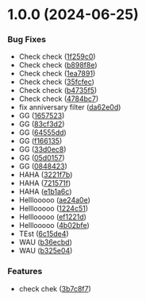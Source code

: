 # 1.0.0 (2024-06-25)


### Bug Fixes

* Check check ([1f259c0](https://github.com/AshwinPyakurel/semantic-test/commit/1f259c04b123ac1f8b96950328981c239dfdbd92))
* Check check ([b898f8e](https://github.com/AshwinPyakurel/semantic-test/commit/b898f8e44a53386f575b8c196b41ea1f59e3fc0b))
* Check check ([1ea7891](https://github.com/AshwinPyakurel/semantic-test/commit/1ea7891ace85902d0fcb236b72b943a97b2268bb))
* Check check ([35fcfec](https://github.com/AshwinPyakurel/semantic-test/commit/35fcfec48b9455e9b356179df5c4abb450fbb13e))
* Check check ([b4735f5](https://github.com/AshwinPyakurel/semantic-test/commit/b4735f56ff3e2a230cd43d1eb3e24b96f94fb738))
* Check check ([4784bc7](https://github.com/AshwinPyakurel/semantic-test/commit/4784bc7c99f01fc834b694e575078be408f55701))
* fix anniversary filter ([da62e0d](https://github.com/AshwinPyakurel/semantic-test/commit/da62e0d92475acd293ca3b82cfbc0eae9b8a02db))
* GG ([1657523](https://github.com/AshwinPyakurel/semantic-test/commit/16575237c36343c4b08ff80e55fc1f7f79657ffc))
* GG ([83cf3d2](https://github.com/AshwinPyakurel/semantic-test/commit/83cf3d246c6d5443ea3efc43a3af51598715a738))
* GG ([64555dd](https://github.com/AshwinPyakurel/semantic-test/commit/64555ddf907de9a7fa2ed1a47d5f6384efdfde68))
* GG ([f166135](https://github.com/AshwinPyakurel/semantic-test/commit/f166135bb40a468737e0666b37a526633986ae33))
* GG ([33d0ec8](https://github.com/AshwinPyakurel/semantic-test/commit/33d0ec847eee1eb5155f8fc13e54ca58b2a208a5))
* GG ([05d0157](https://github.com/AshwinPyakurel/semantic-test/commit/05d015777eb9fbe278388efd21ccc13c4ae4ee3a))
* GG ([0848423](https://github.com/AshwinPyakurel/semantic-test/commit/0848423469e0a99e852cc03dd4fb1fb88f5307b0))
* HAHA ([3221f7b](https://github.com/AshwinPyakurel/semantic-test/commit/3221f7bf3d3b69edff4cc1b03a4e5d4d22ce9d2a))
* HAHA ([721571f](https://github.com/AshwinPyakurel/semantic-test/commit/721571f0c866cdc71327d73e0e86c40a8a83a419))
* HAHA ([e1b1a6c](https://github.com/AshwinPyakurel/semantic-test/commit/e1b1a6cb0d4afc4e02a8fde27a5759fb1f27438e))
* Helllooooo ([ae24a0e](https://github.com/AshwinPyakurel/semantic-test/commit/ae24a0ed2887f64fd4cbf44df44a1f79727f3d6c))
* Helllooooo ([1224c51](https://github.com/AshwinPyakurel/semantic-test/commit/1224c51b9065dccd8193cdf0c2a059d4efea7c06))
* Helllooooo ([ef1221d](https://github.com/AshwinPyakurel/semantic-test/commit/ef1221de6d816eca717830a4821d03daa93e2cf5))
* Helllooooo ([4b02bfe](https://github.com/AshwinPyakurel/semantic-test/commit/4b02bfe23e10b9a6f4a967c25149ad7fcc57c1ad))
* TEst ([6c15de4](https://github.com/AshwinPyakurel/semantic-test/commit/6c15de4c150323100679c885d4604d84ef02b1ce))
* WAU ([b36ecbd](https://github.com/AshwinPyakurel/semantic-test/commit/b36ecbdb7ab7d4eda1f6d1596f778a58a4789949))
* WAU ([b325e04](https://github.com/AshwinPyakurel/semantic-test/commit/b325e04fd5a93e558967649febba373ab41686c6))


### Features

* check chek ([3b7c8f7](https://github.com/AshwinPyakurel/semantic-test/commit/3b7c8f781b7d9d20ff314cc506a791e6a3c97862))
